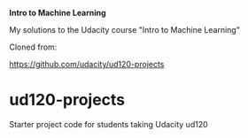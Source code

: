 **Intro to Machine Learning**

My solutions to the Udacity course "Intro to Machine Learning"

Cloned from:

https://github.com/udacity/ud120-projects

ud120-projects
==============

Starter project code for students taking Udacity ud120
